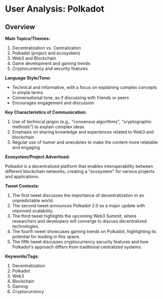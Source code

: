 # User Analysis: Polkadot

## Overview

**Main Topics/Themes:**

1. Decentralization vs. Centralization
2. Polkadot (project and ecosystem)
3. Web3 and Blockchain
4. Game development and gaming trends
5. Cryptocurrency and security features

**Language Style/Tone:**

* Technical and informative, with a focus on explaining complex concepts in simple terms
* Conversational tone, as if discussing with friends or peers
* Encourages engagement and discussion

**Key Characteristics of Communication:**

1. Use of technical jargon (e.g., "consensus algorithms", "cryptographic methods") to explain complex ideas
2. Emphasis on sharing knowledge and experiences related to Web3 and blockchain
3. Regular use of humor and anecdotes to make the content more relatable and engaging

**Ecosystem/Project Advertised:**

Polkadot is a decentralized platform that enables interoperability between different blockchain networks, creating a "ecosystem" for various projects and applications.

**Tweet Contexts:**

1. The first tweet discusses the importance of decentralization in an unpredictable world.
2. The second tweet announces Polkadot 2.0 as a major update with improved scalability.
3. The third tweet highlights the upcoming Web3 Summit, where researchers and developers will converge to discuss decentralized technologies.
4. The fourth tweet showcases gaming trends on Polkadot, highlighting its potential for leading in this space.
5. The fifth tweet discusses cryptocurrency security features and how Polkadot's approach differs from traditional centralized systems.

**Keywords/Tags:**

1. Decentralization
2. Polkadot
3. Web3
4. Blockchain
5. Gaming
6. Cryptocurrency